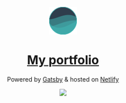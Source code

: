 <p align="center">
  <a href="https://jeffubayi.site">
    <img alt="Gatsby" src="icon.png" width="64" />
  </a>
</p>

<h1 align="center">
  <a href="">
     My portfolio
  </a>
</h1>

<p align="center">Powered by <a href="https://www.gatsbyjs.org/">Gatsby</a> & hosted on <a href="http://netlify.com">Netlify</a></p>

<p align="center">
  <img src="https://api.netlify.com/api/v1/badges/4ce0121c-03ca-4c71-9acc-7109a9bb96aa/deploy-status" />
</p>
